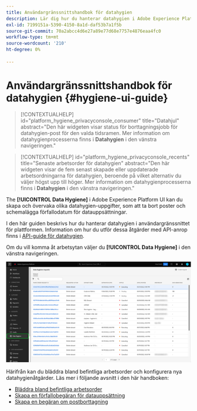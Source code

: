 ```yaml
---
title: Användargränssnittshandbok för datahygien
description: Lär dig hur du hanterar datahygien i Adobe Experience Platform användargränssnitt.
exl-id: 7199151a-5390-4150-8a1d-daf53b7a1f5b
source-git-commit: 70a2abcc4d6e27a89e77d68e7757e4876eaa4fc0
workflow-type: tm+mt
source-wordcount: '210'
ht-degree: 0%

---
```


# Användargränssnittshandbok för datahygien {#hygiene-ui-guide}

>[!CONTEXTUALHELP]
>id="platform_hygiene_privacyconsole_consumer"
>title="Datahjul"
>abstract="Den här widgeten visar status för borttagningsjobb för datahygien-post för den valda tidsramen. Mer information om datahygienprocesserna finns i **Datahygien** i den vänstra navigeringen."

>[!CONTEXTUALHELP]
>id="platform_hygiene_privacyconsole_recents"
>title="Senaste arbetsorder för datahygien"
>abstract="Den här widgeten visar de fem senast skapade eller uppdaterade arbetsordningarna för datahygien, beroende på vilket alternativ du väljer högst upp till höger. Mer information om datahygienprocesserna finns i **Datahygien** i den vänstra navigeringen."

The **[!UICONTROL Data Hygiene]** i Adobe Experience Platform UI kan du skapa och övervaka olika datahygien-uppgifter, som att ta bort poster och schemalägga förfallodatum för datauppsättningar.

I den här guiden beskrivs hur du hanterar datahygien i användargränssnittet för plattformen. Information om hur du utför dessa åtgärder med API-anrop finns i [API-guide för datahygien](../api/overview.md).

Om du vill komma åt arbetsytan väljer du **[!UICONTROL Data Hygiene]** i den vänstra navigeringen.

![Bilden visar [!UICONTROL Data Hygiene] arbetsytan i plattformsgränssnittet](../images/ui/overview/home.png)

Härifrån kan du bläddra bland befintliga arbetsorder och konfigurera nya datahygienåtgärder. Läs mer i följande avsnitt i den här handboken:

* [Bläddra bland befintliga arbetsorder](./browse.md)
* [Skapa en förfallobegäran för datauppsättning](./dataset-expiration.md)
* [Skapa en begäran om postborttagning](./record-delete.md)
